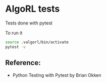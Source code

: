 # AlgoRL tests
Tests done with pytest 

To run it
```bash
source .valgorl/bin/activate
pytest -v
```

## Reference:
- Python Testing with Pytest by Brian Okken
